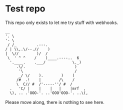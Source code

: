 # Test repo

This repo only exists to let me try stuff with webhooks.

```
__
'. \
'- \
 / /_         .---.
/ | \\,.\/--.//    )
|  \//        )/  /
 \  ' ^ ^    /    )____.----..  6
  '.____.    .___/            \._)
     .\/.                      )
      '\                       /
      _/ \/    ).        )    (
     /#  .!    |        /\    /
     \  C// #  /'-----''/ #  /
  .   'C/ |    |    |   |    |mrf  ,
  \), .. .'OOO-'. ..'OOO'OOO-'. ..\(,
```
Please move along, there is nothing to see here.
